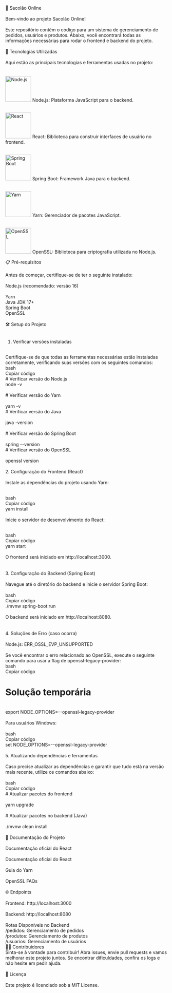🛒 Sacolão Online</br>
</br>
Bem-vindo ao projeto Sacolão Online! </br>
</br>
Este repositório contém o código para um sistema de gerenciamento de pedidos, usuários e produtos. Abaixo, você encontrará todas as informações necessárias para rodar o frontend e backend do projeto.</br>
</br>
🚀 Tecnologias Utilizadas</br>
</br>
Aqui estão as principais tecnologias e ferramentas usadas no projeto:</br>
</br>
<br> <img src="https://cdn.jsdelivr.net/gh/devicons/devicon/icons/nodejs/nodejs-original.svg" alt="Node.js" width="80"/>
Node.js: Plataforma JavaScript para o backend.

<br> <img src="https://cdn.jsdelivr.net/gh/devicons/devicon/icons/react/react-original.svg" alt="React" width="80"/>
React: Biblioteca para construir interfaces de usuário no frontend.

<br> <img src="https://cdn.jsdelivr.net/gh/devicons/devicon/icons/spring/spring-original.svg" alt="Spring Boot" width="80"/>
Spring Boot: Framework Java para o backend.

<br> <img src="https://cdn.jsdelivr.net/gh/devicons/devicon/icons/yarn/yarn-original.svg" alt="Yarn" width="80"/>
Yarn: Gerenciador de pacotes JavaScript.

<br> <img src="https://cdn.jsdelivr.net/gh/devicons/devicon/icons/openssl/openssl-original.svg" alt="OpenSSL" width="80"/>
OpenSSL: Biblioteca para criptografia utilizada no Node.js.

📋 Pré-requisitos</br>
</br>
Antes de começar, certifique-se de ter o seguinte instalado:</br>
</br>
Node.js (recomendado: versão 16)</br>
</br>
Yarn
</br>
Java JDK 17+
</br>
Spring Boot
</br>
OpenSSL</br>
</br>
🛠️ Setup do Projeto</br>
</br>
1. Verificar versões instaladas</br>
</br>
Certifique-se de que todas as ferramentas necessárias estão instaladas corretamente, verificando suas versões com os seguintes comandos:
</br>
bash</br>
Copiar código</br>
# Verificar versão do Node.js</br>
node -v</br>
</br>
# Verificar versão do Yarn</br>
</br>
yarn -v
</br>
# Verificar versão do Java</br>
</br>
java -version</br>
</br>
# Verificar versão do Spring Boot</br>
</br>
spring --version
</br>
# Verificar versão do OpenSSL</br>
</br>
openssl version</br>
<br>
2. Configuração do Frontend (React)</br>
</br>
Instale as dependências do projeto usando Yarn:</br>
</br>

bash</br>
Copiar código</br>
yarn install</br>
</br>
Inicie o servidor de desenvolvimento do React:</br>
</br>

bash</br>
Copiar código</br>
yarn start</br>
</br>
O frontend será iniciado em http://localhost:3000.</br>
</br>
<br>
3. Configuração do Backend (Spring Boot)</br>
</br>
Navegue até o diretório do backend e inicie o servidor Spring Boot:</br>
</br>
bash</br>
Copiar código</br>
./mvnw spring-boot:run</br>
</br>
O backend será iniciado em http://localhost:8080.</br>
</br>
<br>
4. Soluções de Erro (caso ocorra)</br>
</br>
Node.js: ERR_OSSL_EVP_UNSUPPORTED</br>
</br>
Se você encontrar o erro relacionado ao OpenSSL, execute o seguinte comando para usar a flag de openssl-legacy-provider:
</br>
bash</br>
Copiar código</br>
# Solução temporária</br>
</br>
export NODE_OPTIONS=--openssl-legacy-provider</br>
</br>
Para usuários Windows:</br>
</br>
bash</br>
Copiar código</br>
set NODE_OPTIONS=--openssl-legacy-provider</br>
<br>
5. Atualizando dependências e ferramentas</br>
</br>
Caso precise atualizar as dependências e garantir que tudo está na versão mais recente, utilize os comandos abaixo:</br>
</br>
bash</br>
Copiar código</br>
# Atualizar pacotes do frontend</br>
</br>
yarn upgrade</br>
</br>
# Atualizar pacotes no backend (Java)</br>
</br>
./mvnw clean install</br>
</br>
📄 Documentação do Projeto</br>
</br>
Documentação oficial do React</br>
</br>
Documentação oficial do React</br>
</br>
Guia do Yarn</br>
</br>
OpenSSL FAQs</br>
</br>
🌐 Endpoints</br>
</br>
Frontend: http://localhost:3000</br>
</br>
Backend: http://localhost:8080</br>
</br>
Rotas Disponíveis no Backend
</br>
/pedidos: Gerenciamento de pedidos
</br>
/produtos: Gerenciamento de produtos
</br>
/usuarios: Gerenciamento de usuários
</br>
🧑‍💻 Contribuidores
</br>
Sinta-se à vontade para contribuir! Abra issues, envie pull requests e vamos melhorar este projeto juntos. Se encontrar dificuldades, confira os logs e não hesite em pedir ajuda.</br>
</br>
📄 Licença</br>
</br>
Este projeto é licenciado sob a MIT License.
